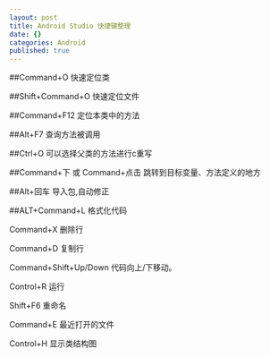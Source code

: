 ```yaml
---
layout: post
title: Android Studio 快捷键整理
date: {}
categories: Android
published: true
---
```





##Command+O
快速定位类

##Shift+Command+O
快速定位文件

##Command+F12
定位本类中的方法

##Alt+F7 
查询方法被调用

##Ctrl+O
可以选择父类的方法进行c重写

##Command+下 或 Command+点击
跳转到目标变量、方法定义的地方

##Alt+回车
导入包,自动修正

##ALT+Command+L
格式化代码

Command+X 删除行

Command+D 复制行

Command+Shift+Up/Down 代码向上/下移动。

Control+R 运行


Shift+F6 重命名

Command+E 最近打开的文件

Control+H 显示类结构图
